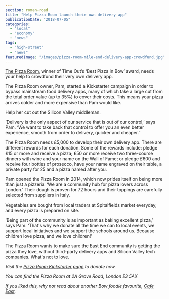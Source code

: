 ```yaml
---
section: roman-road
title: "Help Pizza Room launch their own delivery app"
publicationDate: "2018-07-05"
categories: 
  - "local"
  - "economy"
  - "news"
tags: 
  - "high-street"
  - "news"
featuredImage: "/images/pizza-room-mile-end-delivery-app-crowdfund.jpg"
---
```


[The Pizza Room](https://romanroadlondon.com/pizza-room-delivery-app-launch-party/), winner of Time Out’s ‘Best Pizza in Bow’ award, needs your help to crowdfund their very own delivery app.

The Pizza Room owner, Pam, started a Kickstarter campaign in order to bypass mainstream food delivery apps, many of which take a large cut from the total order value (up to 35%) to cover their costs. This means your pizza arrives colder and more expensive than Pam would like.

Help her cut out the Silicon Valley middleman.

‘Delivery is the only aspect of our service that is out of our control,’ says Pam. ‘We want to take back that control to offer you an even better experience, smooth from order to delivery, quicker and cheaper.’

The Pizza Room needs £5,000 to develop their own delivery app. There are different rewards for each donation. Some of the rewards include: pledge £15 or more and receive a pizza; £50 or more receive two three-course dinners with wine and your name on the Wall of Fame; or pledge £600 and receive four bottles of prosecco, have your name engraved on their table, a private party for 25 and a pizza named after you.

Pam opened the Pizza Room in 2014, which now prides itself on being more than just a pizzeria: ‘We are a community hub for pizza lovers across London.’ Their dough is proven for 72 hours and their toppings are carefully selected from suppliers in Italy.

Vegetables are bought from local traders at Spitalfields market everyday, and every pizza is prepared on site.

‘Being part of the community is as important as baking excellent pizza,’ says Pam. ‘That's why we donate all the time we can to local events, we support local initiatives and we support the schools around us. Because children love pizza, and we love children!’

The Pizza Room wants to make sure the East End community is getting the pizza they love, without third-party delivery apps and Silicon Valley tech companies. What's not to love.

_Visit the [Pizza Room Kickstarter page](https://www.kickstarter.com/projects/bestpizzainbow/the-pizza-rooms-delivery-app-pizza-in-a-slice-of-t?ref=293xv8&token=ebd723c6) to donate now._

_You can find the Pizza Room at 2A Grove Road, London E3 5AX_

_If you liked this, why not read about another Bow foodie favourite, [Cafe East](https://romanroadlondon.com/cafe-east-roman-road-mustafa-has-interview/)._
